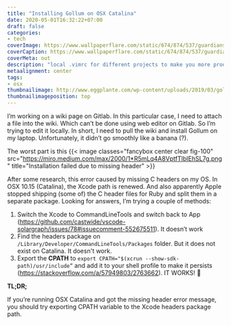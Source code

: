 ```yaml
---
title: "Installing Gollum on OSX Catalina"
date: 2020-05-01T16:32:22+07:00
draft: false
categories:
- tech
coverImage: https://www.wallpaperflare.com/static/674/874/537/guardians-of-middle-earth-gollum-the-lord-of-the-rings-smeagol-wallpaper.jpg
coverCaption: https://www.wallpaperflare.com/static/674/874/537/guardians-of-middle-earth-gollum-the-lord-of-the-rings-smeagol-wallpaper.jpg
coverMeta: out
description: "local .vimrc for different projects to make you more productive"
metaalignment: center
tags:
- osx
thumbnailimage: http://www.eggplante.com/wp-content/uploads/2019/03/gollum-750x400.jpg
thumbnailimageposition: top
---
```


I’m working on a wiki page on Gitlab. In this particular case, I need to attach a file into the wiki. Which can’t be done using web editor on Gitlab. So I’m trying to edit it locally. In short, I need to pull the wiki and install Gollum on my laptop. Unfortunately, it didn’t go smoothly like a banana (?).
<!--more-->

The worst part is this
{{< image classes="fancybox center clear fig-100" src="https://miro.medium.com/max/2000/1*R5mLq4A8VptfTlbIEhSL7g.png" title="Installation failed due to missing header" >}}

After some research, this error caused by missing C headers on my OS. In OSX 10.15 (Catalina), the Xcode path is renewed. And also apparently Apple stopped shipping (some of) the C header files for Ruby and split them in a separate package. Looking for answers, I’m trying a couple of methods:
1. Switch the Xcode to CommandLineTools and switch back to App (https://github.com/castwide/vscode-solargraph/issues/78#issuecomment-552675511). It doesn’t work
2. Find the headers package on `/Library/Developer/CommandLineTools/Packages` folder. But it does not exist on Catalina. It doesn't work.
3. Export the **CPATH** to `export CPATH="$(xcrun --show-sdk-path)/usr/include”` and add it to your shell profile to make it persists (https://stackoverflow.com/a/57949803/2763662). IT WORKS! 🎉

**TL;DR;**

If you’re running OSX Catalina and got the missing header error message, you should try exporting CPATH variable to the Xcode headers package path.

